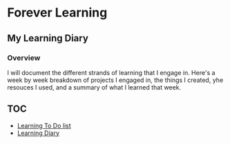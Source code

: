 
# Forever Learning

## My Learning Diary

### Overview

I will document the different strands of learning that I engage in. Here's a week by week breakdown of projects I engaged in, the things I created, yhe resouces I used, and a summary of what I learned that week.

## TOC 

* [Learning To Do list](./docs/learning-to-do-list.md)
* [Learning Diary](./docs/main.md)


<!--
## Week One 20170101 - 20170107

links to 

* []()
-->
